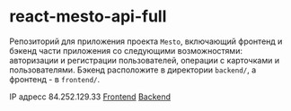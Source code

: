 # react-mesto-api-full
Репозиторий для приложения проекта `Mesto`, включающий фронтенд и бэкенд части приложения со следующими возможностями: авторизации и регистрации пользователей, операции с карточками и пользователями. Бэкенд расположите в директории `backend/`, а фронтенд - в `frontend/`. 
  
IP адресс 84.252.129.33
[Frontend](http://mestofront.aparinalena.nomoredomains.work/sign-in)
[Backend](http://api.mesto.aparinalena.nomoredomains.work/sign-in)